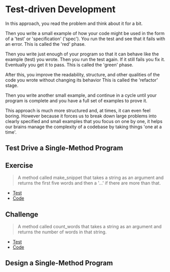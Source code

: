# Test-driven Development

In this approach, you read the problem and think about it for a bit.

Then you write a small example of how your code might be used in the form of a 'test' or 'specification' ('spec'). You run the test and see that it fails with an error. This is called the 'red' phase.

Then you write just enough of your program so that it can behave like the example (test) you wrote. Then you run the test again. If it still fails you fix it. Eventually you get it to pass. This is called the 'green' phase.

After this, you improve the readability, structure, and other qualities of the code you wrote without changing its behavior This is called the 'refactor' stage.

Then you write another small example, and continue in a cycle until your program is complete and you have a full set of examples to prove it.

This approach is much more structured and, at times, it can even feel boring. However because it forces us to break down large problems into clearly specified and small examples that you focus on one by one, it helps our brains manage the complexity of a codebase by taking things 'one at a time'.

## Test Drive a Single-Method Program

## Exercise

> A method called make_snippet that takes a string as an argument and returns the first five words and then a '...' if there are more than that.

- [Test](./spec/make_snippet_spec.rb)
- [Code](./lib/make_snippet.rb)

## Challenge

> A method called count_words that takes a string as an argument and returns the number of words in that string.

- [Test](./spec/count_words_spec.rb)
- [Code](./lib/count_words.rb)

## Design a Single-Method Program

